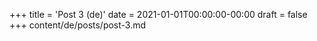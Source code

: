 +++
title = 'Post 3 (de)'
date = 2021-01-01T00:00:00-00:00
draft = false
+++
content/de/posts/post-3.md
